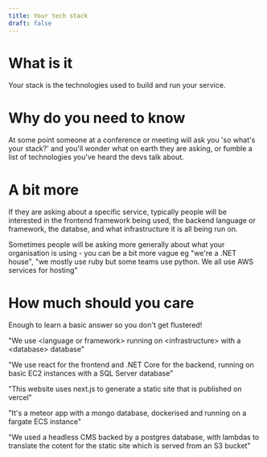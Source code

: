 ```yaml
---
title: Your tech stack
draft: false
---
```


# What is it

Your stack is the technologies used to build and run your service.

# Why do you need to know

At some point someone at a conference or meeting will ask you 'so what's your stack?' and you'll wonder what on earth they are asking, or fumble a list of technologies you've heard the devs talk about. 

# A bit more

If they are asking about a specific service, typically people will be interested in the frontend framework being used, the backend language or framework, the databse, and what infrastructure it is all being run on.

Sometimes people will be asking more generally about what your organisation is using - you can be a bit more vague eg "we're a .NET house", "we mostly use ruby but some teams use python. We all use AWS services for hosting"

# How much should you care

Enough to learn a basic answer so you don't get flustered!

"We use \<language or framework> running on \<infrastructure> with a \<database> database"

"We use react for the frontend and .NET Core for the backend, running on basic EC2 instances with a SQL Server database"

"This website uses next.js to generate a static site that is published on vercel"

"It's a meteor app with a mongo database, dockerised and running on a fargate ECS instance"

"We used a headless CMS backed by a postgres database, with lambdas to translate the cotent for the static site which is served from an S3 bucket"